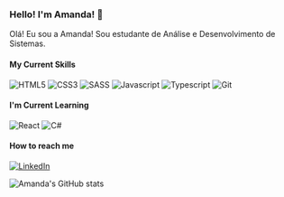### Hello! I'm Amanda! 👋 
Olá! Eu sou a Amanda! Sou estudante de Análise e Desenvolvimento de Sistemas.

#### My Current Skills 

<div style="display: inline-block">
  <img alt="HTML5" src="https://img.shields.io/badge/HTML5-E34F26?style=for-the-badge&logo=html5&logoColor=white"> 
  <img alt="CSS3" src="https://img.shields.io/badge/CSS3-1572B6?style=for-the-badge&logo=css3&logoColor=white">
  <img alt="SASS" src="https://img.shields.io/badge/Sass-CC6699?style=for-the-badge&logo=sass&logoColor=white">
  <img alt="Javascript" src="https://img.shields.io/badge/JavaScript-F7DF1E?style=for-the-badge&logo=javascript&logoColor=black">
  <img alt="Typescript" src="https://img.shields.io/badge/TypeScript-007ACC?style=for-the-badge&logo=typescript&logoColor=white">
  <img alt="Git" src="https://img.shields.io/badge/GIT-E44C30?style=for-the-badge&logo=git&logoColor=white">
</div>

#### I'm Current Learning

<div style="display: inline-block">
  <img alt="React" src="https://img.shields.io/badge/React-20232A?style=for-the-badge&logo=react&logoColor=61DAFB"> 
  <img alt="C#" src="https://img.shields.io/badge/C%23-239120?style=for-the-badge&logo=c-sharp&logoColor=white">
</div>

#### How to reach me
[![LinkedIn](https://img.shields.io/badge/LinkedIn-0077B5?style=for-the-badge&logo=linkedin&logoColor=white)](www.linkedin.com/in/amanda-nasc)

![Amanda's GitHub stats](https://github-readme-stats.vercel.app/api?username=amandanasc&show_icons=true&bg_color=292929&text_color=ffffff&title_color=94dbff&icon_color=94dbff)

<!--
**amandanasc/amandanasc** is a ✨ _special_ ✨ repository because its `README.md` (this file) appears on your GitHub profile.

Here are some ideas to get you started:

- 🔭 I’m currently working on ...
- 🌱 I’m currently learning ...
- 👯 I’m looking to collaborate on ...
- 🤔 I’m looking for help with ...
- 💬 Ask me about ...
- 📫 How to reach me: ...
- 😄 Pronouns: ...
- ⚡ Fun fact: ...
-->
